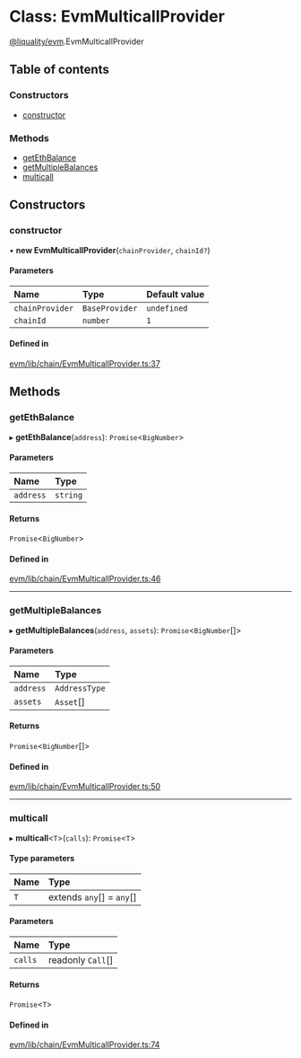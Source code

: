 # Class: EvmMulticallProvider

[@liquality/evm](../wiki/@liquality.evm).EvmMulticallProvider

## Table of contents

### Constructors

- [constructor](../wiki/@liquality.evm.EvmMulticallProvider#constructor)

### Methods

- [getEthBalance](../wiki/@liquality.evm.EvmMulticallProvider#getethbalance)
- [getMultipleBalances](../wiki/@liquality.evm.EvmMulticallProvider#getmultiplebalances)
- [multicall](../wiki/@liquality.evm.EvmMulticallProvider#multicall)

## Constructors

### constructor

• **new EvmMulticallProvider**(`chainProvider`, `chainId?`)

#### Parameters

| Name | Type | Default value |
| :------ | :------ | :------ |
| `chainProvider` | `BaseProvider` | `undefined` |
| `chainId` | `number` | `1` |

#### Defined in

[evm/lib/chain/EvmMulticallProvider.ts:37](https://github.com/liquality/chainabstractionlayer/blob/9cc13847/packages/evm/lib/chain/EvmMulticallProvider.ts#L37)

## Methods

### getEthBalance

▸ **getEthBalance**(`address`): `Promise`<`BigNumber`\>

#### Parameters

| Name | Type |
| :------ | :------ |
| `address` | `string` |

#### Returns

`Promise`<`BigNumber`\>

#### Defined in

[evm/lib/chain/EvmMulticallProvider.ts:46](https://github.com/liquality/chainabstractionlayer/blob/9cc13847/packages/evm/lib/chain/EvmMulticallProvider.ts#L46)

___

### getMultipleBalances

▸ **getMultipleBalances**(`address`, `assets`): `Promise`<`BigNumber`[]\>

#### Parameters

| Name | Type |
| :------ | :------ |
| `address` | `AddressType` |
| `assets` | `Asset`[] |

#### Returns

`Promise`<`BigNumber`[]\>

#### Defined in

[evm/lib/chain/EvmMulticallProvider.ts:50](https://github.com/liquality/chainabstractionlayer/blob/9cc13847/packages/evm/lib/chain/EvmMulticallProvider.ts#L50)

___

### multicall

▸ **multicall**<`T`\>(`calls`): `Promise`<`T`\>

#### Type parameters

| Name | Type |
| :------ | :------ |
| `T` | extends `any`[] = `any`[] |

#### Parameters

| Name | Type |
| :------ | :------ |
| `calls` | readonly `Call`[] |

#### Returns

`Promise`<`T`\>

#### Defined in

[evm/lib/chain/EvmMulticallProvider.ts:74](https://github.com/liquality/chainabstractionlayer/blob/9cc13847/packages/evm/lib/chain/EvmMulticallProvider.ts#L74)
